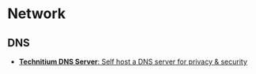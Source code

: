 # Network

## DNS

- [**Technitium DNS Server**: Self host a DNS server for privacy & security](https://github.com/TechnitiumSoftware/DnsServer)
